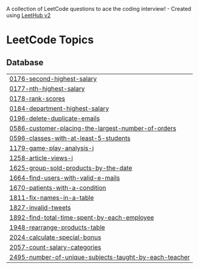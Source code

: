 A collection of LeetCode questions to ace the coding interview! - Created using [LeetHub v2](https://github.com/arunbhardwaj/LeetHub-2.0)
<!---LeetCode Topics Start-->
# LeetCode Topics
## Database
|  |
| ------- |
| [0176-second-highest-salary](https://github.com/mariia080693/Leetcode/tree/master/0176-second-highest-salary) |
| [0177-nth-highest-salary](https://github.com/mariia080693/Leetcode/tree/master/0177-nth-highest-salary) |
| [0178-rank-scores](https://github.com/mariia080693/Leetcode/tree/master/0178-rank-scores) |
| [0184-department-highest-salary](https://github.com/mariia080693/Leetcode/tree/master/0184-department-highest-salary) |
| [0196-delete-duplicate-emails](https://github.com/mariia080693/Leetcode/tree/master/0196-delete-duplicate-emails) |
| [0586-customer-placing-the-largest-number-of-orders](https://github.com/mariia080693/Leetcode/tree/master/0586-customer-placing-the-largest-number-of-orders) |
| [0596-classes-with-at-least-5-students](https://github.com/mariia080693/Leetcode/tree/master/0596-classes-with-at-least-5-students) |
| [1179-game-play-analysis-i](https://github.com/mariia080693/Leetcode/tree/master/1179-game-play-analysis-i) |
| [1258-article-views-i](https://github.com/mariia080693/Leetcode/tree/master/1258-article-views-i) |
| [1625-group-sold-products-by-the-date](https://github.com/mariia080693/Leetcode/tree/master/1625-group-sold-products-by-the-date) |
| [1664-find-users-with-valid-e-mails](https://github.com/mariia080693/Leetcode/tree/master/1664-find-users-with-valid-e-mails) |
| [1670-patients-with-a-condition](https://github.com/mariia080693/Leetcode/tree/master/1670-patients-with-a-condition) |
| [1811-fix-names-in-a-table](https://github.com/mariia080693/Leetcode/tree/master/1811-fix-names-in-a-table) |
| [1827-invalid-tweets](https://github.com/mariia080693/Leetcode/tree/master/1827-invalid-tweets) |
| [1892-find-total-time-spent-by-each-employee](https://github.com/mariia080693/Leetcode/tree/master/1892-find-total-time-spent-by-each-employee) |
| [1948-rearrange-products-table](https://github.com/mariia080693/Leetcode/tree/master/1948-rearrange-products-table) |
| [2024-calculate-special-bonus](https://github.com/mariia080693/Leetcode/tree/master/2024-calculate-special-bonus) |
| [2057-count-salary-categories](https://github.com/mariia080693/Leetcode/tree/master/2057-count-salary-categories) |
| [2495-number-of-unique-subjects-taught-by-each-teacher](https://github.com/mariia080693/Leetcode/tree/master/2495-number-of-unique-subjects-taught-by-each-teacher) |
<!---LeetCode Topics End-->